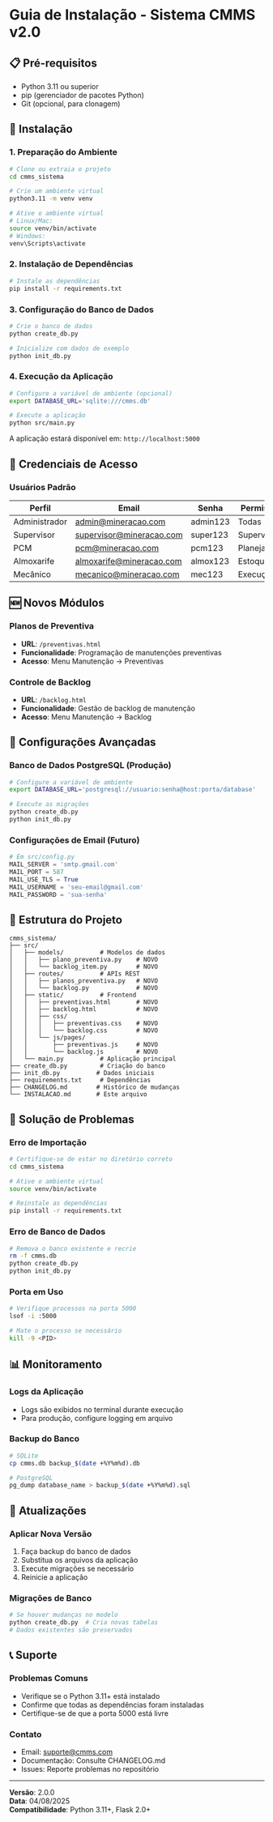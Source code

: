 # Guia de Instalação - Sistema CMMS v2.0

## 📋 Pré-requisitos

- Python 3.11 ou superior
- pip (gerenciador de pacotes Python)
- Git (opcional, para clonagem)

## 🚀 Instalação

### 1. Preparação do Ambiente

```bash
# Clone ou extraia o projeto
cd cmms_sistema

# Crie um ambiente virtual
python3.11 -m venv venv

# Ative o ambiente virtual
# Linux/Mac:
source venv/bin/activate
# Windows:
venv\Scripts\activate
```

### 2. Instalação de Dependências

```bash
# Instale as dependências
pip install -r requirements.txt
```

### 3. Configuração do Banco de Dados

```bash
# Crie o banco de dados
python create_db.py

# Inicialize com dados de exemplo
python init_db.py
```

### 4. Execução da Aplicação

```bash
# Configure a variável de ambiente (opcional)
export DATABASE_URL='sqlite:///cmms.db'

# Execute a aplicação
python src/main.py
```

A aplicação estará disponível em: `http://localhost:5000`

## 👤 Credenciais de Acesso

### Usuários Padrão

| Perfil | Email | Senha | Permissões |
|--------|-------|-------|------------|
| Administrador | admin@mineracao.com | admin123 | Todas |
| Supervisor | supervisor@mineracao.com | super123 | Supervisão |
| PCM | pcm@mineracao.com | pcm123 | Planejamento |
| Almoxarife | almoxarife@mineracao.com | almox123 | Estoque |
| Mecânico | mecanico@mineracao.com | mec123 | Execução |

## 🆕 Novos Módulos

### Planos de Preventiva
- **URL**: `/preventivas.html`
- **Funcionalidade**: Programação de manutenções preventivas
- **Acesso**: Menu Manutenção → Preventivas

### Controle de Backlog
- **URL**: `/backlog.html`
- **Funcionalidade**: Gestão de backlog de manutenção
- **Acesso**: Menu Manutenção → Backlog

## 🔧 Configurações Avançadas

### Banco de Dados PostgreSQL (Produção)

```bash
# Configure a variável de ambiente
export DATABASE_URL='postgresql://usuario:senha@host:porta/database'

# Execute as migrações
python create_db.py
python init_db.py
```

### Configurações de Email (Futuro)

```python
# Em src/config.py
MAIL_SERVER = 'smtp.gmail.com'
MAIL_PORT = 587
MAIL_USE_TLS = True
MAIL_USERNAME = 'seu-email@gmail.com'
MAIL_PASSWORD = 'sua-senha'
```

## 📁 Estrutura do Projeto

```
cmms_sistema/
├── src/
│   ├── models/          # Modelos de dados
│   │   ├── plano_preventiva.py    # NOVO
│   │   └── backlog_item.py        # NOVO
│   ├── routes/          # APIs REST
│   │   ├── planos_preventiva.py   # NOVO
│   │   └── backlog.py             # NOVO
│   ├── static/          # Frontend
│   │   ├── preventivas.html       # NOVO
│   │   ├── backlog.html           # NOVO
│   │   ├── css/
│   │   │   ├── preventivas.css    # NOVO
│   │   │   └── backlog.css        # NOVO
│   │   └── js/pages/
│   │       ├── preventivas.js     # NOVO
│   │       └── backlog.js         # NOVO
│   └── main.py          # Aplicação principal
├── create_db.py         # Criação do banco
├── init_db.py          # Dados iniciais
├── requirements.txt     # Dependências
├── CHANGELOG.md        # Histórico de mudanças
└── INSTALACAO.md       # Este arquivo
```

## 🐛 Solução de Problemas

### Erro de Importação
```bash
# Certifique-se de estar no diretório correto
cd cmms_sistema

# Ative o ambiente virtual
source venv/bin/activate

# Reinstale as dependências
pip install -r requirements.txt
```

### Erro de Banco de Dados
```bash
# Remova o banco existente e recrie
rm -f cmms.db
python create_db.py
python init_db.py
```

### Porta em Uso
```bash
# Verifique processos na porta 5000
lsof -i :5000

# Mate o processo se necessário
kill -9 <PID>
```

## 📊 Monitoramento

### Logs da Aplicação
- Logs são exibidos no terminal durante execução
- Para produção, configure logging em arquivo

### Backup do Banco
```bash
# SQLite
cp cmms.db backup_$(date +%Y%m%d).db

# PostgreSQL
pg_dump database_name > backup_$(date +%Y%m%d).sql
```

## 🔄 Atualizações

### Aplicar Nova Versão
1. Faça backup do banco de dados
2. Substitua os arquivos da aplicação
3. Execute migrações se necessário
4. Reinicie a aplicação

### Migrações de Banco
```bash
# Se houver mudanças no modelo
python create_db.py  # Cria novas tabelas
# Dados existentes são preservados
```

## 📞 Suporte

### Problemas Comuns
- Verifique se o Python 3.11+ está instalado
- Confirme que todas as dependências foram instaladas
- Certifique-se de que a porta 5000 está livre

### Contato
- Email: suporte@cmms.com
- Documentação: Consulte CHANGELOG.md
- Issues: Reporte problemas no repositório

---

**Versão**: 2.0.0  
**Data**: 04/08/2025  
**Compatibilidade**: Python 3.11+, Flask 2.0+

